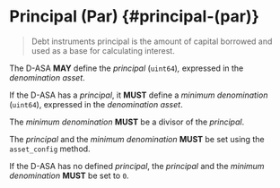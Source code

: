 # Principal (Par) {#principal-(par)}

> Debt instruments principal is the amount of capital borrowed and used as a base
> for calculating interest.

The D-ASA **MAY** define the *principal* (`uint64`)*,* expressed in the *denomination
asset*.

If the D-ASA has a *principal*, it **MUST** define a *minimum denomination* (`uint64`),
expressed in the *denomination asset*.

The *minimum denomination* **MUST** be a divisor of the *principal*.

The *principal* and the *minimum denomination* **MUST** be set using the `asset_config`
method.

If the D-ASA has no defined *principal*, the *principal* and the *minimum denomination*
**MUST** be set to `0`.
